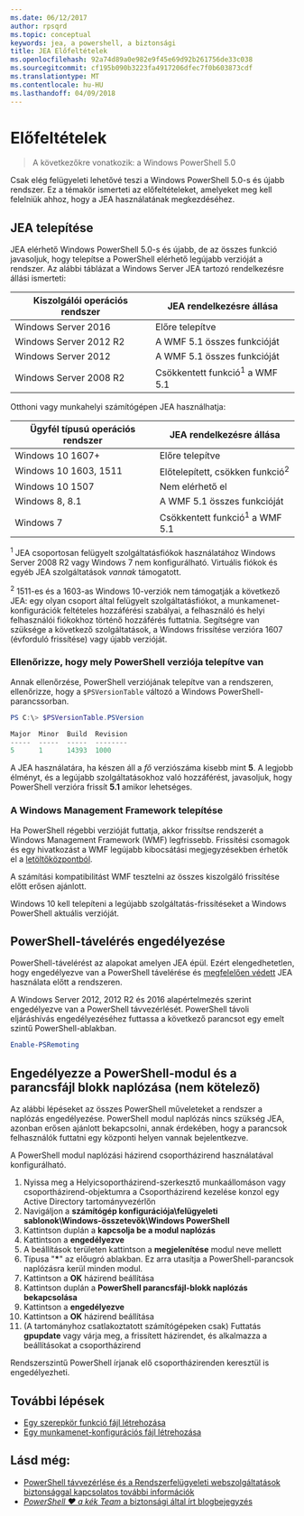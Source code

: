 ```yaml
---
ms.date: 06/12/2017
author: rpsqrd
ms.topic: conceptual
keywords: jea, a powershell, a biztonsági
title: JEA Előfeltételek
ms.openlocfilehash: 92a74d89a0e982e9f45e69d92b261756de33c038
ms.sourcegitcommit: cf195b090b3223fa4917206dfec7f0b603873cdf
ms.translationtype: MT
ms.contentlocale: hu-HU
ms.lasthandoff: 04/09/2018
---
```

# <a name="prerequisites"></a>Előfeltételek

> A következőkre vonatkozik: a Windows PowerShell 5.0

Csak elég felügyeleti lehetővé teszi a Windows PowerShell 5.0-s és újabb rendszer.
Ez a témakör ismerteti az előfeltételeket, amelyeket meg kell felelniük ahhoz, hogy a JEA használatának megkezdéséhez.

## <a name="install-jea"></a>JEA telepítése

JEA elérhető Windows PowerShell 5.0-s és újabb, de az összes funkció javasoljuk, hogy telepítse a PowerShell elérhető legújabb verzióját a rendszer.
Az alábbi táblázat a Windows Server JEA tartozó rendelkezésre állási ismerteti:

Kiszolgálói operációs rendszer   | JEA rendelkezésre állása
--------------------------|--------------------------------
Windows Server 2016       | Előre telepítve
Windows Server 2012 R2    | A WMF 5.1 összes funkcióját
Windows Server 2012       | A WMF 5.1 összes funkcióját
Windows Server 2008 R2    | Csökkentett funkció<sup>1</sup> a WMF 5.1

Otthoni vagy munkahelyi számítógépen JEA használhatja:

Ügyfél típusú operációs rendszer   | JEA rendelkezésre állása
--------------------------|-----------------------------------------------------
Windows 10 1607+          | Előre telepítve
Windows 10 1603, 1511     | Előtelepített, csökken funkció<sup>2</sup>
Windows 10 1507           | Nem elérhető el
Windows 8, 8.1            | A WMF 5.1 összes funkcióját
Windows 7                 | Csökkentett funkció<sup>1</sup> a WMF 5.1

<sup>1</sup> JEA csoportosan felügyelt szolgáltatásfiókok használatához Windows Server 2008 R2 vagy Windows 7 nem konfigurálható.
Virtuális fiókok és egyéb JEA szolgáltatások *vannak* támogatott.

<sup>2</sup> 1511-es és a 1603-as Windows 10-verziók nem támogatják a következő JEA: egy olyan csoport által felügyelt szolgáltatásfiókot, a munkamenet-konfigurációk feltételes hozzáférési szabályai, a felhasználó és helyi felhasználói fiókokhoz történő hozzáférés futtatnia.
Segítségre van szüksége a következő szolgáltatások, a Windows frissítése verzióra 1607 (évforduló frissítése) vagy újabb verzióját.

### <a name="check-which-version-of-powershell-is-installed"></a>Ellenőrizze, hogy mely PowerShell verziója telepítve van

Annak ellenőrzése, PowerShell verziójának telepítve van a rendszeren, ellenőrizze, hogy a `$PSVersionTable` változó a Windows PowerShell-parancssorban.

```powershell
PS C:\> $PSVersionTable.PSVersion

Major  Minor  Build  Revision
-----  -----  -----  --------
5      1      14393  1000
```

A JEA használatára, ha készen áll a *fő* verziószáma kisebb mint **5**.
A legjobb élményt, és a legújabb szolgáltatásokhoz való hozzáférést, javasoljuk, hogy PowerShell verzióra frissít **5.1** amikor lehetséges.

### <a name="install-windows-management-framework"></a>A Windows Management Framework telepítése

Ha PowerShell régebbi verzióját futtatja, akkor frissítse rendszerét a Windows Management Framework (WMF) legfrissebb.
Frissítési csomagok és egy hivatkozást a WMF legújabb kibocsátási megjegyzésekben érhetők el a [letöltőközpontból](https://aka.ms/WMF5).

A számítási kompatibilitást WMF tesztelni az összes kiszolgáló frissítése előtt erősen ajánlott.

Windows 10 kell telepíteni a legújabb szolgáltatás-frissítéseket a Windows PowerShell aktuális verzióját.

## <a name="enable-powershell-remoting"></a>PowerShell-távelérés engedélyezése

PowerShell-távelérést az alapokat amelyen JEA épül.
Ezért elengedhetetlen, hogy engedélyezve van a PowerShell távelérése és [megfelelően védett](https://msdn.microsoft.com/powershell/scripting/setup/winrmsecurity) JEA használata előtt a rendszeren.

A Windows Server 2012, 2012 R2 és 2016 alapértelmezés szerint engedélyezve van a PowerShell távvezérlését.
PowerShell távoli eljáráshívás engedélyezéséhez futtassa a következő parancsot egy emelt szintű PowerShell-ablakban.

```powershell
Enable-PSRemoting
```

## <a name="enable-powershell-module-and-script-block-logging-optional"></a>Engedélyezze a PowerShell-modul és a parancsfájl blokk naplózása (nem kötelező)

Az alábbi lépéseket az összes PowerShell műveleteket a rendszer a naplózás engedélyezése.
PowerShell modul naplózás nincs szükség JEA, azonban erősen ajánlott bekapcsolni, annak érdekében, hogy a parancsok felhasználók futtatni egy központi helyen vannak bejelentkezve.

A PowerShell modul naplózási házirend csoportházirend használatával konfigurálható.

1. Nyissa meg a Helyicsoportházirend-szerkesztő munkaállomáson vagy csoportházirend-objektumra a Csoportházirend kezelése konzol egy Active Directory tartományvezérlőn
2. Navigáljon a **számítógép konfigurációja\\felügyeleti sablonok\\Windows-összetevők\\Windows PowerShell**
3. Kattintson duplán a **kapcsolja be a modul naplózás**
4. Kattintson a **engedélyezve**
5. A beállítások területen kattintson a **megjelenítése** modul neve mellett
6. Típusa "**\***" az előugró ablakban. Ez arra utasítja a PowerShell-parancsok naplózásra kerül minden modul.
7. Kattintson a **OK** házirend beállítása
8. Kattintson duplán a **PowerShell parancsfájl-blokk naplózás bekapcsolása**
9. Kattintson a **engedélyezve**
10. Kattintson a **OK** házirend beállítása
11. (A tartományhoz csatlakoztatott számítógépeken csak) Futtatás **gpupdate** vagy várja meg, a frissített házirendet, és alkalmazza a beállításokat a csoportházirend

Rendszerszintű PowerShell írjanak elő csoportházirenden keresztül is engedélyezheti.

## <a name="next-steps"></a>További lépések

- [Egy szerepkör funkció fájl létrehozása](role-capabilities.md)
- [Egy munkamenet-konfigurációs fájl létrehozása](session-configurations.md)

## <a name="see-also"></a>Lásd még:

- [PowerShell távvezérlése és a Rendszerfelügyeleti webszolgáltatások biztonsággal kapcsolatos további információk](https://msdn.microsoft.com/powershell/scripting/setup/winrmsecurity)
- [*PowerShell ♥ a kék Team* a biztonsági által írt blogbejegyzés](https://blogs.msdn.microsoft.com/powershell/2015/06/09/powershell-the-blue-team/)